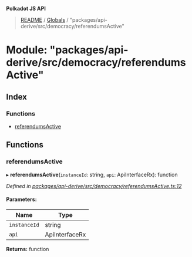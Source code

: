 **Polkadot JS API**

> [README](../README.md) / [Globals](../globals.md) / "packages/api-derive/src/democracy/referendumsActive"

# Module: "packages/api-derive/src/democracy/referendumsActive"

## Index

### Functions

* [referendumsActive](_packages_api_derive_src_democracy_referendumsactive_.md#referendumsactive)

## Functions

### referendumsActive

▸ **referendumsActive**(`instanceId`: string, `api`: ApiInterfaceRx): function

*Defined in [packages/api-derive/src/democracy/referendumsActive.ts:12](https://github.com/polkadot-js/api/blob/73ffb034d/packages/api-derive/src/democracy/referendumsActive.ts#L12)*

#### Parameters:

Name | Type |
------ | ------ |
`instanceId` | string |
`api` | ApiInterfaceRx |

**Returns:** function
